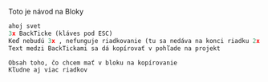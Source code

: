 Toto je návod na Bloky

``` python
ahoj svet
3x BackTicke (kláves pod ESC)
Keď nebudú 3x , nefunguje riadkovanie (tu sa nedáva na konci riadku 2x medzera- to nefunguje)
Text medzi BackTickami sa dá kopírovať v pohľade na projekt
```

``` <môžem napísať akého systému sa to týka>
Obsah toho, čo chcem mať v bloku na kopírovanie
Kľudne aj viac riadkov
```
